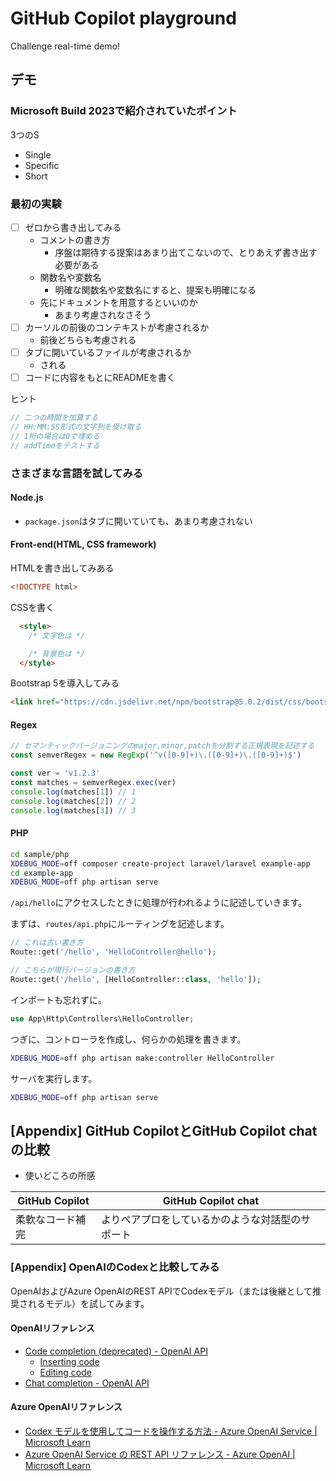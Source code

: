 # GitHub Copilot playground

Challenge real-time demo!

## デモ

### Microsoft Build 2023で紹介されていたポイント

3つのS

- Single
- Specific
- Short

### 最初の実験

- [ ] ゼロから書き出してみる
  - コメントの書き方
    - 序盤は期待する提案はあまり出てこないので、とりあえず書き出す必要がある
  - 関数名や変数名
    - 明確な関数名や変数名にすると、提案も明確になる
  - 先にドキュメントを用意するといいのか
    - あまり考慮されなさそう
- [ ] カーソルの前後のコンテキストが考慮されるか
  - 前後どちらも考慮される
- [ ] タブに開いているファイルが考慮されるか
  - される
- [ ] コードに内容をもとにREADMEを書く

ヒント

```js
// 二つの時間を加算する
// HH:MM:SS形式の文字列を受け取る
// 1桁の場合は0で埋める
// addTimeをテストする
```

### さまざまな言語を試してみる

#### Node.js

- `package.json`はタブに開いていても、あまり考慮されない

#### Front-end(HTML, CSS framework)

HTMLを書き出してみある

```html
<!DOCTYPE html>
```

CSSを書く

```html
  <style>
    /* 文字色は */

    /* 背景色は */
  </style>
```

Bootstrap 5を導入してみる

```html
<link href="https://cdn.jsdelivr.net/npm/bootstrap@5.0.2/dist/css/bootstrap.min.css" rel="stylesheet" integrity="sha384-EVSTQN3/azprG1Anm3QDgpJLIm9Nao0Yz1ztcQTwFspd3yD65VohhpuuCOmLASjC" crossorigin="anonymous">
```

#### Regex

```js
// セマンティックバージョニングのmajor,minor,patchを分割する正規表現を記述する
const semverRegex = new RegExp('^v([0-9]+)\.([0-9]+)\.([0-9]+)$')

const ver = 'v1.2.3'
const matches = semverRegex.exec(ver)
console.log(matches[1]) // 1
console.log(matches[2]) // 2
console.log(matches[3]) // 3
```

#### PHP

```bash
cd sample/php
XDEBUG_MODE=off composer create-project laravel/laravel example-app
cd example-app
XDEBUG_MODE=off php artisan serve
```

`/api/hello`にアクセスしたときに処理が行われるように記述していきます。

まずは、`routes/api.php`にルーティングを記述します。

```php
// これは古い書き方
Route::get('/hello', 'HelloController@hello');

// こちらが現行バージョンの書き方
Route::get('/hello', [HelloController::class, 'hello']);
```

インポートも忘れずに。

```php
use App\Http\Controllers\HelloController;
```

つぎに、コントローラを作成し、何らかの処理を書きます。

```bash
XDEBUG_MODE=off php artisan make:controller HelloController
```

サーバを実行します。

```bash
XDEBUG_MODE=off php artisan serve
```

## [Appendix] GitHub CopilotとGitHub Copilot chatの比較

- 使いどころの所感

| GitHub Copilot | GitHub Copilot chat |
|----|----|
| 柔軟なコード補完 | よりペアプロをしているかのような対話型のサポート |

### [Appendix] OpenAIのCodexと比較してみる

OpenAIおよびAzure OpenAIのREST APIでCodexモデル（または後継として推奨されるモデル）を試してみます。

#### OpenAIリファレンス

- [Code completion (deprecated) - OpenAI API](https://platform.openai.com/docs/guides/code/code-completion-deprecated)
  - [Inserting code](https://platform.openai.com/docs/guides/code/inserting-code)
  - [Editing code](https://platform.openai.com/docs/guides/code/editing-code)
- [Chat completion - OpenAI API](https://platform.openai.com/docs/guides/chat)

#### Azure OpenAIリファレンス

- [Codex モデルを使用してコードを操作する方法 - Azure OpenAI Service | Microsoft Learn](https://learn.microsoft.com/ja-jp/azure/cognitive-services/openai/how-to/work-with-code)
- [Azure OpenAI Service の REST API リファレンス - Azure OpenAI | Microsoft Learn](https://learn.microsoft.com/ja-jp/azure/cognitive-services/openai/reference)
